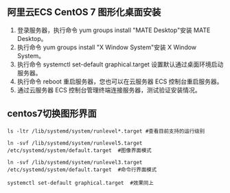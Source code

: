 ## 阿里云ECS CentOS 7 图形化桌面安装
1. 登录服务器，执行命令 yum groups install "MATE Desktop"安装 MATE Desktop。
2. 执行命令 yum groups install "X Window System"安装 X Window System。
3. 执行命令 systemctl set-default graphical.target 设置默认通过桌面环境启动服务器。
4. 执行命令 reboot 重启服务器，您也可以在云服务器 ECS 控制台重启服务器。
5. 通过云服务器 ECS 控制台管理终端连接服务器，测试验证安装情况。

## centos7切换图形界面
    ls -ltr /lib/systemd/system/runlevel*.target #查看目前支持的运行级别  

    ln -svf /lib/systemd/system/runlevel5.target /etc/systemd/system/default.target  #图像界面模式  

    ln -svf /lib/systemd/system/runlevel3.target /etc/systemd/system/default.target  #命令行界面模式  

    systemctl set-default graphical.target  #效果同上
